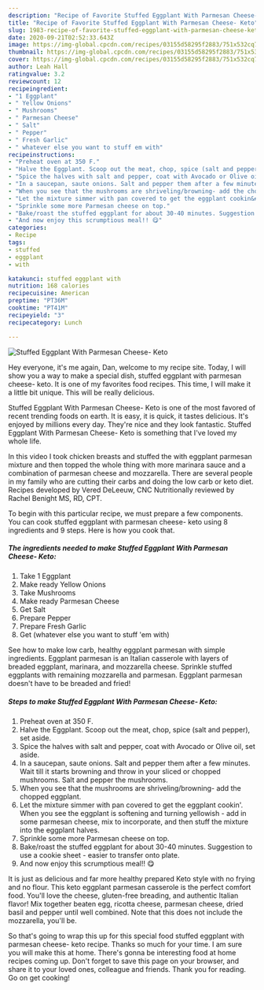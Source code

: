 ```yaml
---
description: "Recipe of Favorite Stuffed Eggplant With Parmesan Cheese- Keto"
title: "Recipe of Favorite Stuffed Eggplant With Parmesan Cheese- Keto"
slug: 1983-recipe-of-favorite-stuffed-eggplant-with-parmesan-cheese-keto
date: 2020-09-21T02:52:33.643Z
image: https://img-global.cpcdn.com/recipes/03155d58295f2883/751x532cq70/stuffed-eggplant-with-parmesan-cheese-keto-recipe-main-photo.jpg
thumbnail: https://img-global.cpcdn.com/recipes/03155d58295f2883/751x532cq70/stuffed-eggplant-with-parmesan-cheese-keto-recipe-main-photo.jpg
cover: https://img-global.cpcdn.com/recipes/03155d58295f2883/751x532cq70/stuffed-eggplant-with-parmesan-cheese-keto-recipe-main-photo.jpg
author: Leah Hall
ratingvalue: 3.2
reviewcount: 12
recipeingredient:
- "1 Eggplant"
- " Yellow Onions"
- " Mushrooms"
- " Parmesan Cheese"
- " Salt"
- " Pepper"
- " Fresh Garlic"
- " whatever else you want to stuff em with"
recipeinstructions:
- "Preheat oven at 350 F."
- "Halve the Eggplant. Scoop out the meat, chop, spice (salt and pepper), set aside."
- "Spice the halves with salt and pepper, coat with Avocado or Olive oil, set aside."
- "In a saucepan, saute onions. Salt and pepper them after a few minutes. Wait till it starts browning and throw in your sliced or chopped mushrooms. Salt and pepper the mushrooms."
- "When you see that the mushrooms are shriveling/browning- add the chopped eggplant."
- "Let the mixture simmer with pan covered to get the eggplant cookin&#39;. When you see the eggplant is softening and turning yellowish - add in some parmesan cheese, mix to incorporate, and then stuff the mixture into the eggplant halves."
- "Sprinkle some more Parmesan cheese on top."
- "Bake/roast the stuffed eggplant for about 30-40 minutes. Suggestion to use a cookie sheet - easier to transfer onto plate."
- "And now enjoy this scrumptious meal!! 😋"
categories:
- Recipe
tags:
- stuffed
- eggplant
- with

katakunci: stuffed eggplant with 
nutrition: 168 calories
recipecuisine: American
preptime: "PT36M"
cooktime: "PT41M"
recipeyield: "3"
recipecategory: Lunch

---
```



![Stuffed Eggplant With Parmesan Cheese- Keto](https://img-global.cpcdn.com/recipes/03155d58295f2883/751x532cq70/stuffed-eggplant-with-parmesan-cheese-keto-recipe-main-photo.jpg)

Hey everyone, it's me again, Dan, welcome to my recipe site. Today, I will show you a way to make a special dish, stuffed eggplant with parmesan cheese- keto. It is one of my favorites food recipes. This time, I will make it a little bit unique. This will be really delicious.

Stuffed Eggplant With Parmesan Cheese- Keto is one of the most favored of recent trending foods on earth. It is easy, it is quick, it tastes delicious. It's enjoyed by millions every day. They're nice and they look fantastic. Stuffed Eggplant With Parmesan Cheese- Keto is something that I've loved my whole life.

In this video I took chicken breasts and stuffed the with eggplant parmesan mixture and then topped the whole thing with more marinara sauce and a combination of parmesan cheese and mozzarella. There are several people in my family who are cutting their carbs and doing the low carb or keto diet. Recipes developed by Vered DeLeeuw, CNC Nutritionally reviewed by Rachel Benight MS, RD, CPT.


To begin with this particular recipe, we must prepare a few components. You can cook stuffed eggplant with parmesan cheese- keto using 8 ingredients and 9 steps. Here is how you cook that.

<!--inarticleads1-->

##### The ingredients needed to make Stuffed Eggplant With Parmesan Cheese- Keto:

1. Take 1 Eggplant
1. Make ready  Yellow Onions
1. Take  Mushrooms
1. Make ready  Parmesan Cheese
1. Get  Salt
1. Prepare  Pepper
1. Prepare  Fresh Garlic
1. Get  (whatever else you want to stuff &#39;em with)


See how to make low carb, healthy eggplant parmesan with simple ingredients. Eggplant parmesan is an Italian casserole with layers of breaded eggplant, marinara, and mozzarella cheese. Sprinkle stuffed eggplants with remaining mozzarella and parmesan. Eggplant parmesan doesn&#39;t have to be breaded and fried! 

<!--inarticleads2-->

##### Steps to make Stuffed Eggplant With Parmesan Cheese- Keto:

1. Preheat oven at 350 F.
1. Halve the Eggplant. Scoop out the meat, chop, spice (salt and pepper), set aside.
1. Spice the halves with salt and pepper, coat with Avocado or Olive oil, set aside.
1. In a saucepan, saute onions. Salt and pepper them after a few minutes. Wait till it starts browning and throw in your sliced or chopped mushrooms. Salt and pepper the mushrooms.
1. When you see that the mushrooms are shriveling/browning- add the chopped eggplant.
1. Let the mixture simmer with pan covered to get the eggplant cookin&#39;. When you see the eggplant is softening and turning yellowish - add in some parmesan cheese, mix to incorporate, and then stuff the mixture into the eggplant halves.
1. Sprinkle some more Parmesan cheese on top.
1. Bake/roast the stuffed eggplant for about 30-40 minutes. Suggestion to use a cookie sheet - easier to transfer onto plate.
1. And now enjoy this scrumptious meal!! 😋


It is just as delicious and far more healthy prepared Keto style with no frying and no flour. This keto eggplant parmesan casserole is the perfect comfort food. You&#39;ll love the cheese, gluten-free breading, and authentic Italian flavor! Mix together beaten egg, ricotta cheese, parmesan cheese, dried basil and pepper until well combined. Note that this does not include the mozzarella, you&#39;ll be. 

So that's going to wrap this up for this special food stuffed eggplant with parmesan cheese- keto recipe. Thanks so much for your time. I am sure you will make this at home. There's gonna be interesting food at home recipes coming up. Don't forget to save this page on your browser, and share it to your loved ones, colleague and friends. Thank you for reading. Go on get cooking!
